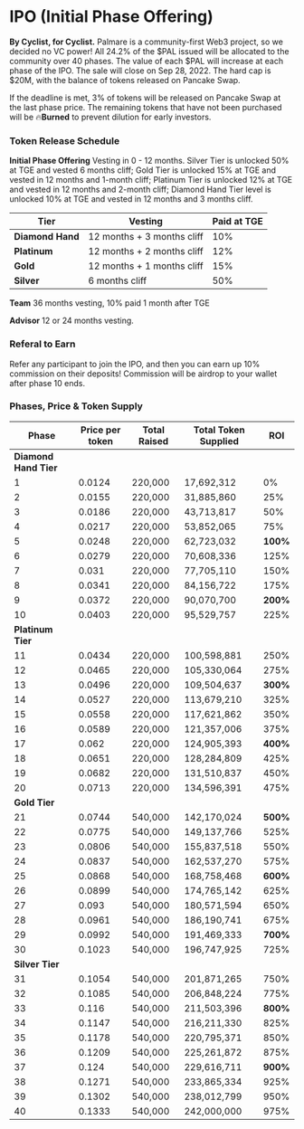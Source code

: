# IPO (Initial Phase Offering)

**By Cyclist, for Cyclist.** Palmare is a community-first Web3 project, so we decided no VC power! All 24.2% of the $PAL issued will be allocated to the community over 40 phases. The value of each $PAL will increase at each phase of the IPO. The sale will close on Sep 28, 2022. The hard cap is $20M, with the balance of tokens released on Pancake Swap.&#x20;

If the deadline is met, 3% of tokens will be released on Pancake Swap at the last phase price. The remaining tokens that have not been purchased will be :fire:**Burned** to prevent dilution for early investors.



### **Token Release Schedule**

**Initial Phase Offering** Vesting in 0 - 12 months. Silver Tier is unlocked 50% at TGE and vested 6 months cliff; Gold Tier is unlocked 15% at TGE and vested in 12 months and 1-month cliff; Platinum Tier is unlocked 12% at TGE and vested in 12 months and 2-month cliff; Diamond Hand Tier level is unlocked 10% at TGE and vested in 12 months and 3 months cliff.

| Tier             | Vesting                    | Paid at TGE |
| ---------------- | -------------------------- | ----------- |
| **Diamond Hand** | 12 months + 3 months cliff | 10%         |
| **Platinum**     | 12 months + 2 months cliff | 12%         |
| **Gold**         | 12 months + 1 months cliff | 15%         |
| **Silver**       | 6 months cliff             | 50%         |

**Team** 36 months vesting, 10% paid 1 month after TGE

**Advisor** 12 or 24 months vesting.

### &#x20;**Referal to Earn**&#x20;

Refer any participant to join the IPO, and then you can earn up 10% commission on their deposits! Commission will be airdrop to your wallet after phase 10 ends.&#x20;



### **Phases, Price & Token Supply**

| Phase                 | Price per token | Total Raised | Total Token Supplied | ROI      |
| --------------------- | --------------- | ------------ | -------------------- | -------- |
| **Diamond Hand Tier** |                 |              |                      |          |
| 1                     | 0.0124          | 220,000      | 17,692,312           | 0%       |
| 2                     | 0.0155          | 220,000      | 31,885,860           | 25%      |
| 3                     | 0.0186          | 220,000      | 43,713,817           | 50%      |
| 4                     | 0.0217          | 220,000      | 53,852,065           | 75%      |
| 5                     | 0.0248          | 220,000      | 62,723,032           | **100%** |
| 6                     | 0.0279          | 220,000      | 70,608,336           | 125%     |
| 7                     | 0.031           | 220,000      | 77,705,110           | 150%     |
| 8                     | 0.0341          | 220,000      | 84,156,722           | 175%     |
| 9                     | 0.0372          | 220,000      | 90,070,700           | **200%** |
| 10                    | 0.0403          | 220,000      | 95,529,757           | 225%     |
| **Platinum Tier**     |                 |              |                      |          |
| 11                    | 0.0434          | 220,000      | 100,598,881          | 250%     |
| 12                    | 0.0465          | 220,000      | 105,330,064          | 275%     |
| 13                    | 0.0496          | 220,000      | 109,504,637          | **300%** |
| 14                    | 0.0527          | 220,000      | 113,679,210          | 325%     |
| 15                    | 0.0558          | 220,000      | 117,621,862          | 350%     |
| 16                    | 0.0589          | 220,000      | 121,357,006          | 375%     |
| 17                    | 0.062           | 220,000      | 124,905,393          | **400%** |
| 18                    | 0.0651          | 220,000      | 128,284,809          | 425%     |
| 19                    | 0.0682          | 220,000      | 131,510,837          | 450%     |
| 20                    | 0.0713          | 220,000      | 134,596,391          | 475%     |
| **Gold Tier**         |                 |              |                      |          |
| 21                    | 0.0744          | 540,000      | 142,170,024          | **500%** |
| 22                    | 0.0775          | 540,000      | 149,137,766          | 525%     |
| 23                    | 0.0806          | 540,000      | 155,837,518          | 550%     |
| 24                    | 0.0837          | 540,000      | 162,537,270          | 575%     |
| 25                    | 0.0868          | 540,000      | 168,758,468          | **600%** |
| 26                    | 0.0899          | 540,000      | 174,765,142          | 625%     |
| 27                    | 0.093           | 540,000      | 180,571,594          | 650%     |
| 28                    | 0.0961          | 540,000      | 186,190,741          | 675%     |
| 29                    | 0.0992          | 540,000      | 191,469,333          | **700%** |
| 30                    | 0.1023          | 540,000      | 196,747,925          | 725%     |
| **Silver Tier**       |                 |              |                      |          |
| 31                    | 0.1054          | 540,000      | 201,871,265          | 750%     |
| 32                    | 0.1085          | 540,000      | 206,848,224          | 775%     |
| 33                    | 0.116           | 540,000      | 211,503,396          | **800%** |
| 34                    | 0.1147          | 540,000      | 216,211,330          | 825%     |
| 35                    | 0.1178          | 540,000      | 220,795,371          | 850%     |
| 36                    | 0.1209          | 540,000      | 225,261,872          | 875%     |
| 37                    | 0.124           | 540,000      | 229,616,711          | **900%** |
| 38                    | 0.1271          | 540,000      | 233,865,334          | 925%     |
| 39                    | 0.1302          | 540,000      | 238,012,799          | 950%     |
| 40                    | 0.1333          | 540,000      | 242,000,000          | 975%     |
